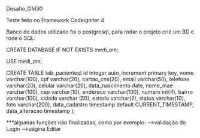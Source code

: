 Desafio_OM30

Teste feito no Framework Codeigniter 4

Banco de dados utilizado foi o postgresql,
para rodar o projeto crie um BD
e rode o SQL:

CREATE DATABASE IF NOT EXISTS medi_om;

USE medi_om;

CREATE TABLE tab_pacientes(
	id integer auto_increment primary key,
	nome varchar(100),
	cpf varchar(20),
	cartao_cns(20),
	email varchar(50),
	telefone varchar(20),
	celular varchar(20),
	data_nascimento date,
	nome_mae varchar(100),
  cep varchar(10),
	endereco varchar(100),
	numero int(4),
	bairro varchar(100),
	cidade varchar (50),
	estado varchar(2),
	status varchar(10),
  foto varchar(200),
	data_cadastro timestamp default CURRENT_TIMESTAMP,
	data_alteracao timestamp
);


***algumas funções não finalizadas, como por exemplo:
-->validação do Login
-->página Editar

